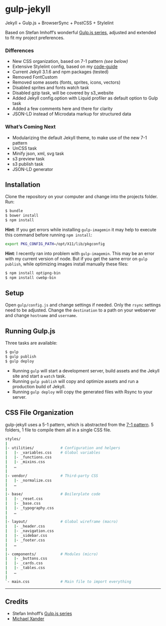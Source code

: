 # gulp-jekyll

Jekyll + Gulp.js + BrowserSync + PostCSS + Stylelint

Based on Stefan Imhoff’s wonderful [Gulp.js series](https://github.com/kogakure/gulp-tutorial), adjusted and extended to fit my project preferences.

### Differences

- New CSS organization, based on 7-1 pattern *(see below)*
- Extensive Stylelint config, based on my [code-guide](https://github.com/michaelx/code-guide)
- Current Jekyll 3.1.6 and npm packages (tested)
- Removed FontCustom
- Removed some assets (fonts, sprites, icons, vectors)
- Disabled sprites and fonts watch task
- Disabled gzip task, will be covered by s3_website
- Added Jekyll config.option with Liquid profiler as default option to Gulp task
- Added a few comments here and there for clarity
- JSON-LD instead of Microdata markup for structured data

### What’s Coming Next

- Modularizing the default Jekyll theme, to make use of the new 7-1 pattern
- UnCSS task
- Minify json, xml, svg task
- s3 preview task
- s3 publish task
- JSON-LD generator

## Installation

Clone the repository on your computer and change into the projects folder. Run:

```sh
$ bundle
$ bower install
$ npm install
```

**Hint**: If you get errors while installing `gulp-imagemin` it may help to execute this command before running `npm install`:

```sh
export PKG_CONFIG_PATH=/opt/X11/lib/pkgconfig
```

**Hint**: I recently ran into problem with `gulp-imagemin`. This may be an error with my current version of node. But if you get the same error on `gulp publish`, while optimizing images install manually these files:

```sh
$ npm install optipng-bin
$ npm install cwebp-bin
```

## Setup

Open `gulp/config.js` and change settings if needed. Only the `rsync` settings need to be adjusted. Change the `destination` to a path on your webserver and change `hostname` and `username`.

## Running Gulp.js

Three tasks are available:

```sh
$ gulp
$ gulp publish
$ gulp deploy
```

- Running `gulp` will start a development server, build assets and the Jekyll site and start a `watch` task.
- Running `gulp publish` will copy and optimize assets and run a production build of Jekyll.
- Running `gulp deploy` will copy the generated files with Rsync to your server.

## CSS File Organization

gulp-jekyll uses a 5-1 pattern, which is abstracted from the [7-1 pattern](https://sass-guidelin.es/#architecture). 5 folders, 1 file to compile them all in a single CSS file.

```bash
styles/
|
|- utilities/            # Configuration and helpers
|   |- _variables.css    # Global variables
|   |- _functions.css
|   |- _mixins.css
|   …
|
|- vendor/               # Third-party CSS
|   |- _normalize.css
|   …
|
|- base/                 # Boilerplate code
|   |- _reset.css
|   |- _base.css
|   |- _typography.css
|   …
|
|- layout/               # Global wireframe (macro)
|   |- _header.css
|   |- _navigation.css
|   |- _sidebar.css
|   |- _footer.css
|   …
|
|- components/           # Modules (micro)
|   |- _buttons.css
|   |- _cards.css
|   |- _tables.css
|   …
|
`- main.css              # Main file to import everything
```

---

## Credits

- Stefan Imhoff’s [Gulp.js series](http://stefanimhoff.de/2014/gulp-tutorial-1-intro-setup/)
- [Michael Xander](http://michaelxander.com)